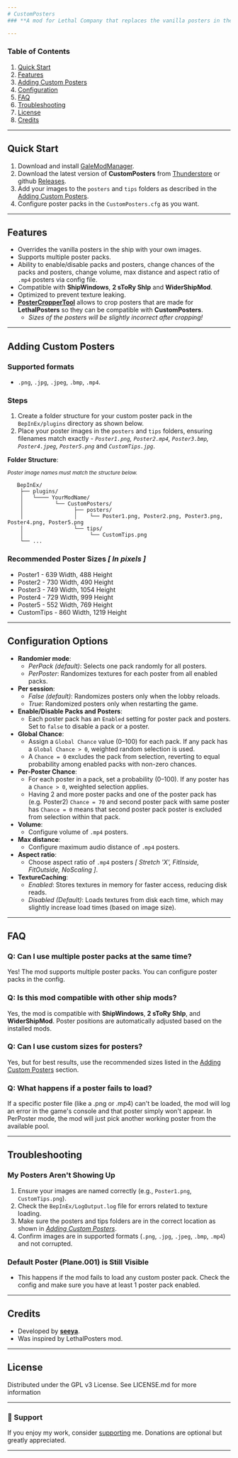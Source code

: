 ```yaml
---
# CustomPosters
### **A mod for Lethal Company that replaces the vanilla posters in the ship with custom posters added by user.**

---
```


### Table of Contents

1. [Quick Start](https://github.com/se3ya/CustomPosters/tree/main#quick-start)
2. [Features](https://github.com/se3ya/CustomPosters?tab=readme-ov-file#features)
3. [Adding Custom Posters](https://github.com/se3ya/CustomPosters?tab=readme-ov-file#adding-custom-posterscreating-custom-posters-mod)
4. [Configuration](https://github.com/se3ya/CustomPosters?tab=readme-ov-file#configuration)
5. [FAQ](https://github.com/se3ya/CustomPosters/blob/main/README.md#faq)
6. [Troubleshooting](https://github.com/se3ya/CustomPosters?tab=readme-ov-file#troubleshooting)
7. [License](https://github.com/se3ya/CustomPosters?tab=readme-ov-file#license)
8. [Credits](https://github.com/se3ya/CustomPosters?tab=readme-ov-file#credits)
   
---

## Quick Start

1. Download and install [GaleModManager](https://thunderstore.io/c/lethal-company/p/Kesomannen/GaleModManager/).
2. Download the latest version of **CustomPosters** from [Thunderstore](https://thunderstore.io/c/lethal-company/p/seechela/CustomPosters/) or github [Releases](https://github.com/se3ya/CustomPosters/releases).
3. Add your images to the `posters` and `tips` folders as described in the [Adding Custom Posters](#adding-custom-posterscreating-custom-posters-mod).
4. Configure poster packs in the `CustomPosters.cfg` as you want.

---

## Features

- Overrides the vanilla posters in the ship with your own images.
- Supports multiple poster packs. 
- Ability to enable/disable packs and posters, change chances of the packs and posters, change volume, max distance and aspect ratio of `.mp4` posters via config file.
- Compatible with **ShipWindows**, **2 sToRy ShIp** and **WiderShipMod**.
- Optimized to prevent texture leaking.
- [**PosterCropperTool**](https://github.com/se3ya/PosterCropperTool) allows to crop posters that are made for **LethalPosters** so they can be compatible with **CustomPosters**.
  - *Sizes of the posters will be slightly incorrect after cropping!*

---

## Adding Custom Posters
### Supported formats
- `.png`, `.jpg`, `.jpeg`, `.bmp`, `.mp4`.
### Steps
1. Create a folder structure for your custom poster pack in the `BepInEx/plugins` directory as shown below.
2. Place your poster images in the `posters` and `tips` folders, ensuring filenames match exactly - *`Poster1.png`, `Poster2.mp4`, `Poster3.bmp`, `Poster4.jpeg`, `Poster5.png`* and *`CustomTips.jpg`*.

**Folder Structure**:
_<p><small>Poster image names must match the structure below.</small></p>_



   
       BepInEx/
        ├── plugins/
        │   └──── YourModName/
        │          └── CustomPosters/
        │                ├── posters/
        │                │    └── Poster1.png, Poster2.png, Poster3.png, Poster4.png, Poster5.png
        │                └── tips/
        │                     └── CustomTips.png
        └── ...                  

### Recommended Poster Sizes *[ In pixels ]*
- Poster1 - 639 Width, 488 Height
- Poster2 - 730 Width, 490 Height
- Poster3 - 749 Width, 1054 Height
- Poster4 - 729 Width, 999 Height
- Poster5 - 552 Width, 769 Height
- CustomTips - 860 Width, 1219 Height
---

## Configuration Options

- **Randomier mode**:
  - *PerPack (default)*: Selects one pack randomly for all posters.
  - *PerPoster*: Randomizes textures for each poster from all enabled packs.
- **Per session**:
  - *False (default)*: Randomizes posters only when the lobby reloads.
  - *True*: Randomized posters only when restarting the game.
- **Enable/Disable Packs and Posters**:
  - Each poster pack has an `Enabled` setting for poster pack and posters. Set to `false` to disable a pack or a poster.
- **Global Chance**:
  - Assign a `Global Chance` value (0–100) for each pack. If any pack has a `Global Chance > 0`, weighted random selection is used.
  - A `Chance = 0` excludes the pack from selection, reverting to equal probability among enabled packs with non-zero chances.
- **Per-Poster Chance**:
  - For each poster in a pack, set a probability (0–100). If any poster has a `Chance > 0`, weighted selection applies.
  - Having 2 and more poster packs and one of the poster pack has (e.g. Poster2) `Chance = 70` and second poster pack with same poster has `Chance = 0` means that second poster pack poster is excluded from selection within that pack.
- **Volume**:
  - Configure volume of `.mp4` posters.
- **Max distance**:
  - Configure maximum audio distance of `.mp4` posters.
- **Aspect ratio**:
  - Choose aspect ratio of `.mp4` posters *[ Stretch 'X', FitInside, FitOutside, NoScaling ]*.
- **TextureCaching**:
  - *Enabled*: Stores textures in memory for faster access, reducing disk reads.
  - *Disabled (Default)*: Loads textures from disk each time, which may slightly increase load times (based on image size).

---

## FAQ

### **Q: Can I use multiple poster packs at the same time?**
Yes! The mod supports multiple poster packs. You can configure poster packs in the config.

### **Q: Is this mod compatible with other ship mods?**
Yes, the mod is compatible with **ShipWindows**, **2 sToRy ShIp**, and **WiderShipMod**. Poster positions are automatically adjusted based on the installed mods.

### **Q: Can I use custom sizes for posters?**
Yes, but for best results, use the recommended sizes listed in the [Adding Custom Posters](https://github.com/se3ya/CustomPosters?tab=readme-ov-file#recommended-poster-sizes--in-pixels-) section.

### **Q: What happens if a poster fails to load?**
If a specific poster file (like a .png or .mp4) can't be loaded, the mod will log an error in the game's console and that poster simply won't appear.
In PerPoster mode, the mod will just pick another working poster from the available pool.

---

## Troubleshooting
### My Posters Aren't Showing Up
1. Ensure your images are named correctly (e.g., `Poster1.png`, `CustomTips.png`).
2. Check the `BepInEx/LogOutput.log` file for errors related to texture loading.
3. Make sure the posters and tips folders are in the correct location as shown in *[Adding Custom Posters](https://github.com/se3ya/CustomPosters?tab=readme-ov-file#adding-custom-posterscreating-custom-posters-mod)*.
4. Confirm images are in supported formats (`.png`, `.jpg`, `.jpeg`, `.bmp`, `.mp4`) and not corrupted.

### Default Poster (Plane.001) is Still Visible
- This happens if the mod fails to load any custom poster pack. Check the config and make sure you have at least 1 poster pack enabled.

---

## Credits

- Developed by **[seeya](https://thunderstore.io/c/lethal-company/p/seechela/)**.
- Was inspired by LethalPosters mod.

---

## License
Distributed under the GPL v3 License. See LICENSE.md for more information

---

### 💖 Support
If you enjoy my work, consider [supporting](https://www.buymeacoffee.com/see_ya) me. Donations are optional but greatly appreciated.

---
